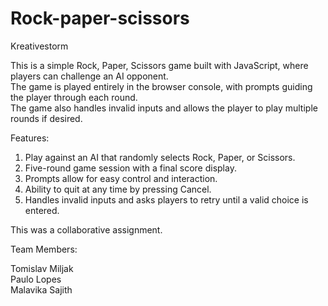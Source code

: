 # Rock-paper-scissors
 Kreativestorm

 This is a simple Rock, Paper, Scissors game built with JavaScript, where players can challenge an AI opponent.<br> The game is played entirely in the browser console, with prompts guiding the player through each round. <br> The game also handles invalid inputs and allows the player to play multiple rounds if desired.

 Features:<br>
 
1. Play against an AI that randomly selects Rock, Paper, or Scissors.<br>
2. Five-round game session with a final score display.<br>
3. Prompts allow for easy control and interaction.<br>
4. Ability to quit at any time by pressing Cancel.<br>
5. Handles invalid inputs and asks players to retry until a valid choice is entered.<br>

This was a collaborative assignment. <br>

Team Members:<br>

Tomislav Miljak<br>
Paulo Lopes<br>
Malavika Sajith

